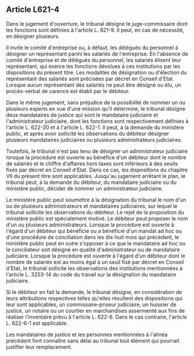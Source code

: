 Article L621-4
----
Dans le jugement d'ouverture, le tribunal désigne le juge-commissaire dont les
fonctions sont définies à l'article L. 621-9. Il peut, en cas de nécessité, en
désigner plusieurs.

Il invite le comité d'entreprise ou, à défaut, les délégués du personnel à
désigner un représentant parmi les salariés de l'entreprise. En l'absence de
comité d'entreprise et de délégués du personnel, les salariés élisent leur
représentant, qui exerce les fonctions dévolues à ces institutions par les
dispositions du présent titre. Les modalités de désignation ou d'élection du
représentant des salariés sont précisées par décret en Conseil d'Etat. Lorsque
aucun représentant des salariés ne peut être désigné ou élu, un procès-verbal de
carence est établi par le débiteur.

Dans le même jugement, sans préjudice de la possibilité de nommer un ou
plusieurs experts en vue d'une mission qu'il détermine, le tribunal désigne deux
mandataires de justice qui sont le mandataire judiciaire et l'administrateur
judiciaire, dont les fonctions sont respectivement définies à l'article L.
622-20 et à l'article L. 622-1. Il peut, à la demande du ministère public, et
après avoir sollicité les observations du débiteur désigner plusieurs
mandataires judiciaires ou plusieurs administrateurs judiciaires.

Toutefois, le tribunal n'est pas tenu de désigner un administrateur judiciaire
lorsque la procédure est ouverte au bénéfice d'un débiteur dont le nombre de
salariés et le chiffre d'affaires hors taxes sont inférieurs à des seuils fixés
par décret en Conseil d'Etat. Dans ce cas, les dispositions du chapitre VII du
présent titre sont applicables. Jusqu'au jugement arrêtant le plan, le tribunal
peut, à la demande du débiteur, du mandataire judiciaire ou du ministère public,
décider de nommer un administrateur judiciaire.

Le ministère public peut soumettre à la désignation du tribunal le nom d'un ou
de plusieurs administrateurs et mandataires judiciaires, sur lequel le tribunal
sollicite les observations du débiteur. Le rejet de la proposition du ministère
public est spécialement motivé. Le débiteur peut proposer le nom d'un ou
plusieurs administrateurs. Lorsque la procédure est ouverte à l'égard d'un
débiteur qui bénéficie ou a bénéficié d'un mandat ad hoc ou d'une procédure de
conciliation dans les dix-huit mois qui précèdent, le ministère public peut en
outre s'opposer à ce que le mandataire ad hoc ou le conciliateur soit désigné en
qualité d'administrateur ou de mandataire judiciaire. Lorsque la procédure est
ouverte à l'égard d'un débiteur dont le nombre de salariés est au moins égal à
un seuil fixé par décret en Conseil d'Etat, le tribunal sollicite les
observations des institutions mentionnées à l'article L. 3253-14 du code du
travail sur la désignation du mandataire judiciaire.

Si le débiteur en fait la demande, le tribunal désigne, en considération de
leurs attributions respectives telles qu'elles résultent des dispositions qui
leur sont applicables, un commissaire-priseur judiciaire, un huissier de
justice, un notaire ou un courtier en marchandises assermenté aux fins de
réaliser l'inventaire prévu à l'article L. 622-6. Dans le cas contraire,
l'article L. 622-6-1 est applicable.

Les mandataires de justice et les personnes mentionnées à l'alinéa précédent
font connaître sans délai au tribunal tout élément qui pourrait justifier leur
remplacement.

